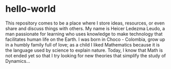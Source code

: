 # hello-world
This repository comes to be a place where I store ideas, resources, or even share and discuss things with others.
My name is Heicer Ledezma Leudo, a man passionate for learning who uses knowledge to make technology that facilitates human life on the Earth. I was born in Choco - Colombia, grow up in a humbly family full of love; as a child I liked Mathematics because it is the language used by science to explain nature. Today, I know that Math is not ended yet so that I try looking for new theories that simplify the study of Dynamics...
